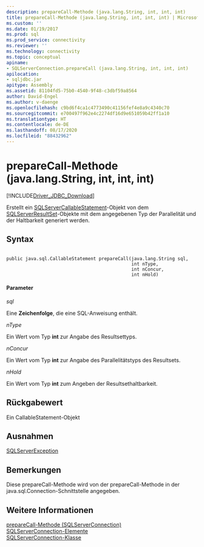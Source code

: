 ```yaml
---
description: prepareCall-Methode (java.lang.String, int, int, int)
title: prepareCall-Methode (java.lang.String, int, int, int) | Microsoft-Dokumentation
ms.custom: ''
ms.date: 01/19/2017
ms.prod: sql
ms.prod_service: connectivity
ms.reviewer: ''
ms.technology: connectivity
ms.topic: conceptual
apiname:
- SQLServerConnection.prepareCall (java.lang.String, int, int, int)
apilocation:
- sqljdbc.jar
apitype: Assembly
ms.assetid: 81104fd5-75b0-4540-9f48-c3dbf59a8564
author: David-Engel
ms.author: v-daenge
ms.openlocfilehash: c9bd6f4ca1c4773490c41156fef4e8a9c4340c70
ms.sourcegitcommit: e700497f962e4c2274df16d9e651059b42ff1a10
ms.translationtype: HT
ms.contentlocale: de-DE
ms.lasthandoff: 08/17/2020
ms.locfileid: "88432962"
---
```

# <a name="preparecall-method-javalangstring-int-int-int"></a>prepareCall-Methode (java.lang.String, int, int, int)
[!INCLUDE[Driver_JDBC_Download](../../../includes/driver_jdbc_download.md)]

  Erstellt ein [SQLServerCallableStatement](../../../connect/jdbc/reference/sqlservercallablestatement-class.md)-Objekt von dem [SQLServerResultSet](../../../connect/jdbc/reference/sqlserverresultset-class.md)-Objekte mit dem angegebenen Typ der Parallelität und der Haltbarkeit generiert werden.  
  
## <a name="syntax"></a>Syntax  
  
```  
  
public java.sql.CallableStatement prepareCall(java.lang.String sql,  
                                              int nType,  
                                              int nConcur,  
                                              int nHold)  
```  
  
#### <a name="parameters"></a>Parameter  
 *sql*  
  
 Eine **Zeichenfolge**, die eine SQL-Anweisung enthält.  
  
 *nType*  
  
 Ein Wert vom Typ **int** zur Angabe des Resultsettyps.  
  
 *nConcur*  
  
 Ein Wert vom Typ **int** zur Angabe des Parallelitätstyps des Resultsets.  
  
 *nHold*  
  
 Ein Wert vom Typ **int** zum Angeben der Resultsethaltbarkeit.  
  
## <a name="return-value"></a>Rückgabewert  
 Ein CallableStatement-Objekt  
  
## <a name="exceptions"></a>Ausnahmen  
 [SQLServerException](../../../connect/jdbc/reference/sqlserverexception-class.md)  
  
## <a name="remarks"></a>Bemerkungen  
 Diese prepareCall-Methode wird von der prepareCall-Methode in der java.sql.Connection-Schnittstelle angegeben.  
  
## <a name="see-also"></a>Weitere Informationen  
 [prepareCall-Methode &#40;SQLServerConnection&#41;](../../../connect/jdbc/reference/preparecall-method-sqlserverconnection.md)   
 [SQLServerConnection-Elemente](../../../connect/jdbc/reference/sqlserverconnection-members.md)   
 [SQLServerConnection-Klasse](../../../connect/jdbc/reference/sqlserverconnection-class.md)  
  
  
